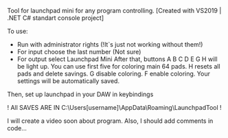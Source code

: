 Tool for launchpad mini for any program controlling.
[Created with VS2019 | .NET C# standart console project]

To use:
- Run with administrator rights (!It`s just not working without them!)
- For input choose the last number (Not sure)
- For output select Launchpad Mini
After that, buttons A B C D E G H will be light up. You can use first five for coloring main 64 pads. 
H resets all pads and delete savings. G disable coloring. F enable coloring.
Your settings will be automatically saved.

Then, set up launchpad in your DAW in keybindings

! All SAVES ARE IN C:\Users\[username]\AppData\Roaming\LaunchpadTool !

I will create a video soon about program. Also, I should add comments in code...
